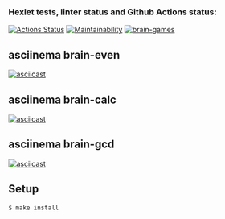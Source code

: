 ### Hexlet tests, linter status and Github Actions status:
[![Actions Status](https://github.com/PVArech/backend-project-lvl1/workflows/hexlet-check/badge.svg)](https://github.com/PVArech/backend-project-lvl1/actions)
[![Maintainability](https://api.codeclimate.com/v1/badges/ee750a339b88442db12d/maintainability)](https://codeclimate.com/github/PVArech/backend-project-lvl1/maintainability)
[![brain-games](https://github.com/PVArech/backend-project-lvl1/actions/workflows/main.yml/badge.svg)](https://github.com/PVArech/backend-project-lvl1/actions/workflows/main.yml)


## asciinema brain-even
[![asciicast](https://asciinema.org/a/417029.svg)](https://asciinema.org/a/417029)

## asciinema brain-calc
[![asciicast](https://asciinema.org/a/417126.svg)](https://asciinema.org/a/417126)

## asciinema brain-gcd
[![asciicast](https://asciinema.org/a/417154.svg)](https://asciinema.org/a/417154)

## Setup

```sh
$ make install